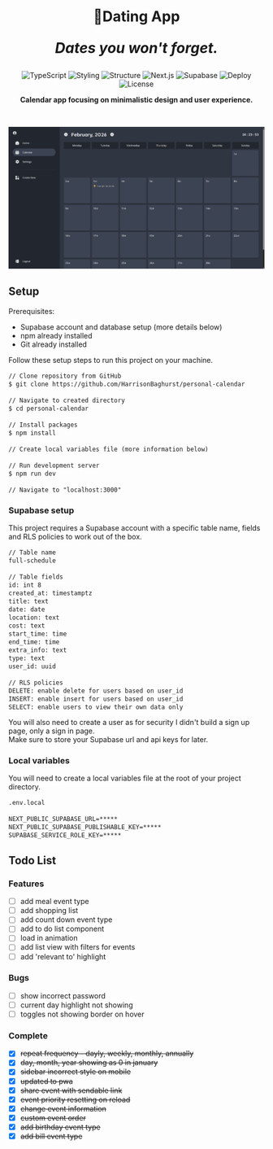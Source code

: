 <h1 align="center">📍Dating App<p><i>Dates you won't forget.</i></p></h1> 

<div align="center">

![TypeScript](https://img.shields.io/badge/TypeScript-5-white?logo=typescript)
![Styling](https://img.shields.io/badge/Tailwind-4-white?logo=tailwindcss)
![Structure](https://img.shields.io/badge/React-19-white?logo=react)
![Next.js](https://img.shields.io/badge/Next.js-15-white?logo=nextdotjs)
![Supabase](https://img.shields.io/badge/Supabase-Current-white?logo=supabase)
![Deploy](https://img.shields.io/badge/Vercel-Current-white?logo=vercel)
![License](https://img.shields.io/badge/MIT%20License-2025-white)
  
</div>

<p align="center"><b>Calendar app focusing on minimalistic design and user experience.</b></p>

</br>

![App Preview](./public/preview.png)

## Setup
Prerequisites: 
- Supabase account and database setup (more details below)
- npm already installed
- Git already installed
  
Follow these setup steps to run this project on your machine. 

``` console
// Clone repository from GitHub
$ git clone https://github.com/HarrisonBaghurst/personal-calendar

// Navigate to created directory
$ cd personal-calendar

// Install packages
$ npm install

// Create local variables file (more information below)

// Run development server
$ npm run dev

// Navigate to "localhost:3000"
```

### Supabase setup 

This project requires a Supabase account with a specific table name, fields and RLS policies to work out of the box.</br>
``` 
// Table name
full-schedule

// Table fields
id: int 8
created_at: timestamptz
title: text
date: date
location: text
cost: text
start_time: time
end_time: time
extra_info: text
type: text
user_id: uuid

// RLS policies
DELETE: enable delete for users based on user_id
INSERT: enable insert for users based on user_id
SELECT: enable users to view their own data only
```
You will also need to create a user as for security I didn't build a sign up page, only a sign in page. </br>
Make sure to store your Supabase url and api keys for later.

### Local variables
You will need to create a local variables file at the root of your project directory. 
```
.env.local

NEXT_PUBLIC_SUPABASE_URL=*****
NEXT_PUBLIC_SUPABASE_PUBLISHABLE_KEY=*****
SUPABASE_SERVICE_ROLE_KEY=*****
```

## Todo List

### Features
- [ ] add meal event type 
- [ ] add shopping list
- [ ] add count down event type 
- [ ] add to do list component
- [ ] load in animation
- [ ] add list view with filters for events
- [ ] add 'relevant to' highlight

### Bugs
- [ ] show incorrect password
- [ ] current day highlight not showing
- [ ] toggles not showing border on hover

### Complete
- [x] ~~repeat frequency - dayly, weekly, monthly, annually~~
- [x] ~~day, month, year showing as 0 in january~~
- [x] ~~sidebar incorrect style on mobile~~
- [x] ~~updated to pwa~~
- [x] ~~share event with sendable link~~
- [x] ~~event priority resetting on reload~~
- [x] ~~change event information~~ 
- [x] ~~custom event order~~
- [x] ~~add birthday event type~~
- [x] ~~add bill event type~~
